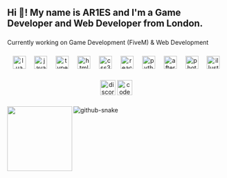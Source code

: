 <h2 align="left">Hi 👋! My name is AR1ES and I'm a Game Developer and Web Developer from London.</h2>

###

<p align="left">Currently working on Game Development (FiveM) & Web Development</p>

###

<div align="center">
  <img src="https://cdn.jsdelivr.net/gh/devicons/devicon/icons/lua/lua-original.svg" height="30" alt="lua logo"  />
  <img width="12" />
  <img src="https://cdn.jsdelivr.net/gh/devicons/devicon/icons/javascript/javascript-original.svg" height="30" alt="javascript logo"  />
  <img width="12" />
  <img src="https://cdn.jsdelivr.net/gh/devicons/devicon/icons/typescript/typescript-original.svg" height="30" alt="typescript logo"  />
  <img width="12" />
  <img src="https://cdn.jsdelivr.net/gh/devicons/devicon/icons/html5/html5-original.svg" height="30" alt="html5 logo"  />
  <img width="12" />
  <img src="https://cdn.jsdelivr.net/gh/devicons/devicon/icons/css3/css3-original.svg" height="30" alt="css3 logo"  />
  <img width="12" />
  <img src="https://cdn.jsdelivr.net/gh/devicons/devicon/icons/react/react-original.svg" height="30" alt="react logo"  />
  <img width="12" />
  <img src="https://cdn.jsdelivr.net/gh/devicons/devicon/icons/python/python-original.svg" height="30" alt="python logo"  />
  <img width="12" />
  <img src="https://cdn.jsdelivr.net/gh/devicons/devicon/icons/aftereffects/aftereffects-original.svg" height="30" alt="aftereffects logo"  />
  <img width="12" />
  <img src="https://cdn.jsdelivr.net/gh/devicons/devicon/icons/photoshop/photoshop-plain.svg" height="30" alt="photoshop logo"  />
  <img width="12" />
  <img src="https://cdn.jsdelivr.net/gh/devicons/devicon/icons/illustrator/illustrator-plain.svg" height="30" alt="illustrator logo"  />
</div>

###

<div align="center">
  <img src="https://img.shields.io/static/v1?message=Discord&logo=discord&label=serenity.exe&color=6704FA&logoColor=white&labelColor=000000&style=for-the-badge" height="35" alt="discord logo"  />
  <a href="https://codepen.io/kxai99" target="_blank">
    <img src="https://img.shields.io/static/v1?message=Codepen&logo=codepen&label=&color=000000&logoColor=white&labelColor=&style=for-the-badge" height="35" alt="codepen logo"  />
  </a>
</div>

###

<img align="left" height="150" src="https://media0.giphy.com/media/v1.Y2lkPTc5MGI3NjExamkxYzh4NDc5MHIwM2ZoM3BlMjA5MHh0eDM4cWloaXRoeGJscWg2MCZlcD12MV9pbnRlcm5hbF9naWZfYnlfaWQmY3Q9Zw/qNtqBSTTwXyuI/giphy.gif"  />

###
###
<picture>
  <source media="(prefers-color-scheme: dark)" srcset="https://raw.githubusercontent.com/kxai99/kxai99/output/github-snake-dark.svg" />
  <source media="(prefers-color-scheme: light)" srcset="https://raw.githubusercontent.com/kxai99/kxai99/output/github-snake.svg" />
  <img alt="github-snake" src="https://raw.githubusercontent.com/kxai99/kxai99/output/github-snake.svg" />
</picture>